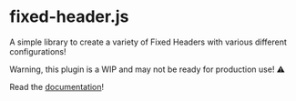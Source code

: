 fixed-header.js
===

A simple library to create a variety of Fixed Headers with various different configurations!

Warning, this plugin is a WIP and may not be ready for production use! ⚠️

Read the [documentation](https://github.com/danjford/fixed-header/wiki)!